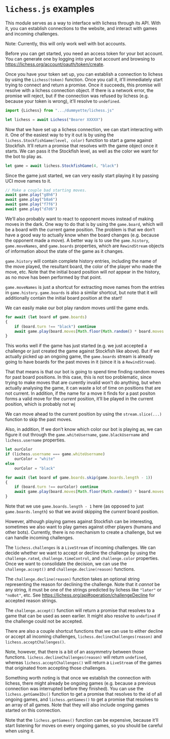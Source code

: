 `lichess.js` examples
===

This module serves as a way to interface with lichess through its API. With it, you can establish connections to the website, and interact with games and incoming challenges.

Note: Currently, this will only work well with bot accounts.

Before you can get started, you need an access token for your bot account. You can generate one by logging into your bot account and browsing to <https://lichess.org/account/oauth/token/create>.

Once you have your token set up, you can establish a connection to lichess by using the `Lichess(token)` function. Once you call it, it’ll immediately start trying to connect and return a promise. Once it succeeds, this promise will resolve with a lichess connection object. If there is a network error, the promise will reject, but if the connection was refused by lichess (e.g. because your token is wrong), it’ll resolve to `undefined`.

~~~ JavaScript
import {Lichess} from ".../dummyette/lichess.js"

let lichess = await Lichess("Bearer XXXXX")
~~~

Now that we have set up a lichess connection, we can start interacting with it. One of the easiest way to try it out is by using the `lichess.StockfishGame(level, color)` function to start a game against Stockfish. It’ll return a promise that resolves with the game object once it starts. We can pass it the Stockfish level, as well as the color we want for the bot to play as.

~~~ JavaScript
let game = await lichess.StockfishGame(4, "black")
~~~

Since the game just started, we can very easily start playing it by passing UCI move names to it.

~~~ JavaScript
// Make a couple bad starting moves.
await game.play("g8h6")
await game.play("b8a6")
await game.play("f7f6")
await game.play("d7d6")
~~~

We’ll also probably want to react to opponent moves instead of making moves in the dark. One way to do that is by using the `game.board`, which will be a board with the current game position. The problem is that we don’t have a good way to actually know when the board changes (e.g. because the opponent made a move). A better way is to use the `game.history`, `game.moveNames`, and `game.boards` properties, which are `RewindStream` objects of information about the state of the game as it changes.

`game.history` will contain complete history entries, including the name of the move played, the resultant board, the color of the player who made the move, etc. Note that the initial board position will *not* appear in the history, as no move has been performed by that point.

`game.moveNames` is just a shortcut for extracting move names from the entries in `game.history`. `game.boards` is also a similar shortcut, but note that it will additionally contain the initial board position at the start!

We can easily make our bot play random moves until the game ends.

~~~ JavaScript
for await (let board of game.boards)
{
	if (board.turn !== "black") continue
	await game.play(board.moves[Math.floor(Math.random() * board.moves.length)].name)
}
~~~

This works well if the game has just started (e.g. we just accepted a challenge or just created the game against Stockfish like above). But if we actually picked up an ongoing game, the `game.boards` stream is already going to have boards for the past moves in it (since it is a `RewindStream`).

That that means is that our bot is going to spend time finding random moves for past board positions. In this case, this is not too problematic, since trying to make moves that are curently invalid won’t do anything, but when actually analysing the game, it can waste a lot of time on positions that are not current. In addition, if the name for a move it finds for a past positon forms a valid move for the *current* position, it’ll be played in the current position, which is probably not wj

We can move ahead to the current position by using the `stream.slice(...)` function to skip the past moves.

Also, in addition, If we don’t know which color our bot is playing as, we can figure it out through the `game.whiteUsername`, `game.blackUsername` and `lichess.username` properties.

~~~ JavaScript
let ourColor
if (lichess.username === game.whiteUsername)
	ourColor = "white"
else
	ourColor = "black"

for await (let board of game.boards.skip(game.boards.length - 1))
{
	if (board.turn !== ourColor) continue
	await game.play(board.moves[Math.floor(Math.random() * board.moves.length)].name)
}
~~~

Note that we use `game.boards.length - 1` here (as opposed to just `game.boards.length`) so that we avoid skipping the *current* board position.

However, although playing games against Stockfish can be interesting, sometimes we also want to play games against other players (humans and other bots). Currently, there is no mechanism to create a challenge, but we can handle incoming challenges.

The `lichess.challenges` is a `LiveStream` of incoming challenges. We can decide whether we want to accept or decline the challenge by using the `challenge.rated`, `challenge.timeControl`, and `challenge.color` properties. Once we want to consolidate the decision, we can use the `challenge.accept()` and `challenge.decline(reason)` functions.

The `challenge.decline(reason)` function takes an optional string representing the reason for declining the challenge. Note that it *cannot* be any string, it must be one of the strings predicted by lichess like `"later"` or `"noBot"`, etc. See <https://lichess.org/api#operation/challengeDecline> for accepted reason strings.

The `challenge.accept()` function will return a promise that resolves to a game that can be used as seen earlier. It might also resolve to `undefined` if the challenge could not be accepted.

There are also a couple shortcut functions that we can use to either decline or accept all incoming challenges, `lichess.declineChallenges(reason)` and `lichess.acceptChallenges()`.

Note, however, that there is a bit of an assymmetry between those functions. `lichess.declineChallenges(reason)` will return `undefined`, whereas `lichess.acceptChallenges()` will return a `LiveStream` of the games that originated from accepting those challenges.

Something worth noting is that once we establish the connection with lichess, there might already be ongoing games (e.g. because a previous connection was interrupted before they finished). You can use the `lichess.getGameIDs()` function to get a promise that resolves to the id of all ongoing games, and `lichess.getGames()` to get a promise that resolves to an array of all games. Note that they will also include ongoing games started on this connection.

Note that the `lichess.getGames()` function can be expensive, because it’ll start listening for moves on every ongoing games, so you should be careful when using it.
